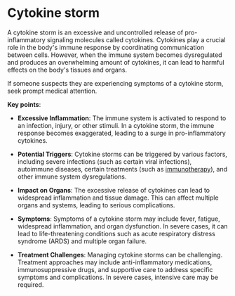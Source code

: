 [//]: # (
source: gpt-3 + jph editing
tags: conditions
)

# Cytokine storm

A cytokine storm is an excessive and uncontrolled release of pro-inflammatory signaling molecules called cytokines. Cytokines play a crucial role in the body's immune response by coordinating communication between cells. However, when the immune system becomes dysregulated and produces an overwhelming amount of cytokines, it can lead to harmful effects on the body's tissues and organs.

If someone suspects they are experiencing symptoms of a cytokine storm, seek prompt medical attention.

**Key points**:

* **Excessive Inflammation**: The immune system is activated to respond to an infection, injury, or other stimuli. In a cytokine storm, the immune response becomes exaggerated, leading to a surge in pro-inflammatory cytokines.

* **Potential Triggers**: Cytokine storms can be triggered by various factors, including severe infections (such as certain viral infections), autoimmune diseases, certain treatments (such as [immunotherapy](../immunotherapy/)), and other immune system dysregulations.

* **Impact on Organs**: The excessive release of cytokines can lead to widespread inflammation and tissue damage. This can affect multiple organs and systems, leading to serious complications.

* **Symptoms**: Symptoms of a cytokine storm may include fever, fatigue, widespread inflammation, and organ dysfunction. In severe cases, it can lead to life-threatening conditions such as acute respiratory distress syndrome (ARDS) and multiple organ failure.

* **Treatment Challenges**: Managing cytokine storms can be challenging. Treatment approaches may include anti-inflammatory medications, immunosuppressive drugs, and supportive care to address specific symptoms and complications. In severe cases, intensive care may be required.
